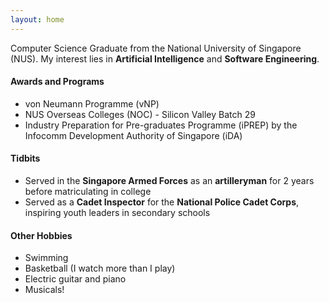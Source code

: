 ```yaml
---
layout: home
---
```


Computer Science Graduate from the National University of Singapore
(NUS). My interest lies in **Artificial Intelligence** and
**Software Engineering**.

#### Awards and Programs

- von Neumann Programme (vNP)
- NUS Overseas Colleges (NOC) - Silicon Valley Batch 29
- Industry Preparation for Pre-graduates Programme (iPREP) by the Infocomm
Development Authority of Singapore (iDA)

#### Tidbits

- Served in the **Singapore Armed Forces** as an **artilleryman** for 2 years
before matriculating in college
- Served as a **Cadet Inspector** for the **National Police Cadet Corps**,
inspiring youth leaders in secondary schools

#### Other Hobbies

- Swimming
- Basketball (I watch more than I play)
- Electric guitar and piano
- Musicals!
